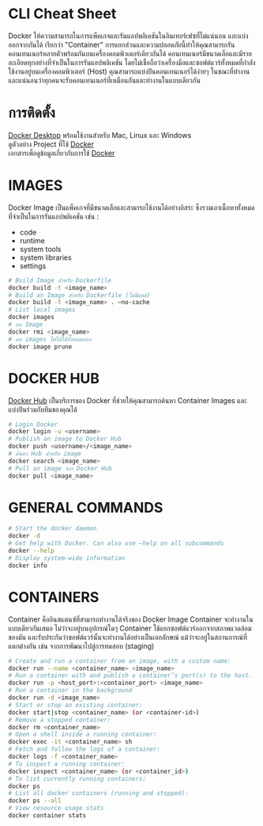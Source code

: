 # CLI Cheat Sheet

Docker ให้ความสามารถในการแพ็คเกจและรันแอปพลิเคชันในอินเทอร์เฟซที่ไม่แน่นอน และแบ่งออกจากกันได้ เรียกว่า "Container"
การแยกส่วนและความปลอดภัยนี้ทำให้คุณสามารถรันคอนเทนเนอร์หลายตัวพร้อมกันบนเครื่องคอมพิวเตอร์เดียวกันได้ คอนเทนเนอร์มีขนาดเล็กและมีรายละเอียดทุกอย่างที่จำเป็นในการรันแอปพลิเคชัน โดยไม่เชื่อถือว่าเครื่องมือและซอฟต์แวร์ทั้งหมดที่กำลังใช้งานอยู่บนเครื่องคอมพิวเตอร์ (Host) คุณสามารถแบ่งปันคอนเทนเนอร์ได้ง่ายๆ ในขณะที่ทำงาน และแน่นอนว่าทุกคนจะรับคอนเทนเนอร์ที่เหมือนกันและทำงานในแบบเดียวกัน

# การติดตั้ง

[Docker Desktop](https://docs.docker.com/desktop/) พร้อมใช้งานสำหรับ Mac, Linux และ Windows  
ดูตัวอย่าง Project ที่ใช้ [Docker](https://github.com/docker/awesome-compose)  
เอกสารเพื่อดูข้อมูลเกี่ยวกับการใช้ [Docker](https://docs.docker.com/)

# IMAGES

Docker Image เป็นแพ็คเกจที่มีขนาดเล็กและสามารถใช้งานได้อย่างอิสระ ซึ่งรวมเอาเนื้อหาทั้งหมดที่จำเป็นในการรันแอปพลิเคชัน เช่น :

- code
- runtime
- system tools
- system libraries
- settings

```bash
# Build Image สำหรับ Dockerfile
docker build -t <image_name>
# Build an Image สำหรับ Dockerfile (ไม่มีแคช)
docker build -t <image_name> . –no-cache
# List local images
docker images
# ลบ Image
docker rmi <image_name>
# ลบ images ไม่ได้ใช้ทั้งหมดออก
docker image prune
```

# DOCKER HUB

[Docker Hub](https://hub.docker.com/) เป็นบริการของ Docker ที่ช่วยให้คุณสามารถค้นหา Container Images และ แบ่งปันร่วมกับทีมของคุณได้

```bash
# Login Docker
docker login -u <username>
# Publish an image to Docker Hub
docker push <username>/<image_name>
# ค้นหา Hub สำหรับ image
docker search <image_name>
# Pull an image จาก Docker Hub
docker pull <image_name>
```

# GENERAL COMMANDS

```bash
# Start the docker daemon
docker -d
# Get help with Docker. Can also use –help on all subcommands
docker --help
# Display system-wide information
docker info
```

# CONTAINERS

Container คืออินสแตนซ์ที่สามารถทำงานได้จริงของ Docker Image Container จะทำงานในแบบเดียวกันเสมอ ไม่ว่าจะอยู่บนอุปกรณ์ใดๆ
Container ใช้แยกซอฟต์แวร์ออกจากสภาพแวดล้อมของมัน และรับประกันว่าซอฟต์แวร์นั้นจะทำงานได้อย่างเป็นเอกลักษณ์ แม้ว่าจะอยู่ในสถานการณ์ที่แตกต่างกัน เช่น จากการพัฒนาไปสู่การทดสอบ (staging)

```bash
# Create and run a container from an image, with a custom name:
docker run --name <container_name> <image_name>
# Run a container with and publish a container’s port(s) to the host.
docker run -p <host_port>:<container_port> <image_name>
# Run a container in the background
docker run -d <image_name>
# Start or stop an existing container:
docker start|stop <container_name> (or <container-id>)
# Remove a stopped container:
docker rm <container_name>
# Open a shell inside a running container:
docker exec -it <container_name> sh
# Fetch and follow the logs of a container:
docker logs -f <container_name>
# To inspect a running container:
docker inspect <container_name> (or <container_id>)
# To list currently running containers:
docker ps
# List all docker containers (running and stopped):
docker ps --all
# View resource usage stats
docker container stats
```

